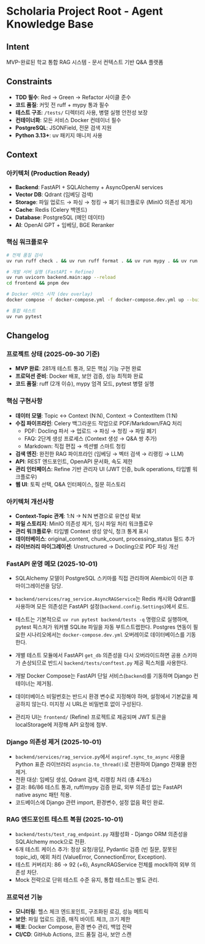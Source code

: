 # Scholaria Project Root - Agent Knowledge Base

## Intent

MVP-완료된 학교 통합 RAG 시스템 - 문서 컨텍스트 기반 Q&A 플랫폼

## Constraints

- **TDD 필수**: Red → Green → Refactor 사이클 준수
- **코드 품질**: 커밋 전 ruff + mypy 통과 필수
- **테스트 구조**: `/tests/` 디렉터리 사용, 병렬 실행 안전성 보장
- **컨테이너화**: 모든 서비스 Docker 컨테이너 필수
- **PostgreSQL**: JSONField, 전문 검색 지원
- **Python 3.13+**: uv 패키지 매니저 사용

## Context

### 아키텍처 (Production Ready)
- **Backend**: FastAPI + SQLAlchemy + AsyncOpenAI services
- **Vector DB**: Qdrant (임베딩 검색)
- **Storage**: 파일 업로드 → 파싱 → 청킹 → 폐기 워크플로우 (MinIO 의존성 제거)
- **Cache**: Redis (Celery 백엔드)
- **Database**: PostgreSQL (메인 데이터)
- **AI**: OpenAI GPT + 임베딩, BGE Reranker

### 핵심 워크플로우
```bash
# 전체 품질 검사
uv run ruff check . && uv run ruff format . && uv run mypy . && uv run pytest

# 개발 서버 실행 (FastAPI + Refine)
uv run uvicorn backend.main:app --reload
cd frontend && pnpm dev

# Docker 서비스 시작 (dev overlay)
docker compose -f docker-compose.yml -f docker-compose.dev.yml up --build

# 통합 테스트
uv run pytest
```

## Changelog

### 프로젝트 상태 (2025-09-30 기준)
- **MVP 완료**: 281개 테스트 통과, 모든 핵심 기능 구현 완료
- **프로덕션 준비**: Docker 배포, 보안 검증, 성능 최적화 완료
- **코드 품질**: ruff (2개 이슈), mypy 엄격 모드, pytest 병렬 실행

### 핵심 구현사항
- **데이터 모델**: Topic ↔ Context (N:N), Context → ContextItem (1:N)
- **수집 파이프라인**: Celery 백그라운드 작업으로 PDF/Markdown/FAQ 처리
  - PDF: Docling 파서 → 업로드 → 파싱 → 청킹 → 파일 폐기
  - FAQ: 2단계 생성 프로세스 (Context 생성 → Q&A 쌍 추가)
  - Markdown: 직접 편집 → 섹션별 스마트 청킹
- **검색 엔진**: 완전한 RAG 파이프라인 (임베딩 → 벡터 검색 → 리랭킹 → LLM)
- **API**: REST 엔드포인트, OpenAPI 문서화, 속도 제한
- **관리 인터페이스**: Refine 기반 관리자 UI (JWT 인증, bulk operations, 타입별 워크플로우)
- **웹 UI**: 토픽 선택, Q&A 인터페이스, 질문 히스토리

### 아키텍처 개선사항
- **Context-Topic 관계**: 1:N → N:N 변경으로 유연성 확보
- **파일 스토리지**: MinIO 의존성 제거, 임시 파일 처리 워크플로우
- **관리 워크플로우**: 타입별 Context 생성 양식, 청크 통계 표시
- **데이터베이스**: original_content, chunk_count, processing_status 필드 추가
- **라이브러리 마이그레이션**: Unstructured → Docling으로 PDF 파싱 개선

### FastAPI 운영 메모 (2025-10-01)
- SQLAlchemy 모델이 PostgreSQL 스키마를 직접 관리하며 Alembic이 이관 후 마이그레이션을 담당.
- `backend/services/rag_service.AsyncRAGService`는 Redis 캐시와 Qdrant를 사용하며 모든 의존성은 FastAPI 설정(`backend.config.Settings`)에서 로드.
- 테스트는 기본적으로 `uv run pytest backend/tests -q` 명령으로 실행하며, pytest 픽스처가 워커별 SQLite 파일을 자동 부트스트랩한다. Postgres 연동이 필요한 시나리오에서는 `docker-compose.dev.yml` 오버레이로 데이터베이스를 기동한다.
- 개별 테스트 모듈에서 FastAPI `get_db` 의존성을 다시 오버라이드하면 공용 스키마가 손상되므로 반드시 `backend/tests/conftest.py` 제공 픽스처를 사용한다.
- 개발 Docker Compose는 FastAPI 단일 서비스(`backend`)를 기동하며 Django 컨테이너는 제거됨.
- 데이터베이스 비밀번호는 반드시 환경 변수로 지정해야 하며, 설정에서 기본값을 제공하지 않는다. 미지정 시 URL은 비밀번호 없이 구성된다.

- 관리자 UI는 `frontend/` (Refine) 프로젝트로 제공되며 JWT 토큰을 localStorage에 저장해 API 요청에 첨부.

### Django 의존성 제거 (2025-10-01)
- `backend/services/rag_service.py`에서 `asgiref.sync_to_async` 사용을 Python 표준 라이브러리 `asyncio.to_thread()`로 전환하여 Django 잔재물 완전 제거.
- 전환 대상: 임베딩 생성, Qdrant 검색, 리랭킹 처리 (총 4개소)
- 결과: 86/86 테스트 통과, ruff/mypy 검증 완료, 외부 의존성 없는 FastAPI native async 패턴 적용.
- 코드베이스에 Django 관련 import, 환경변수, 설정 없음 확인 완료.

### RAG 엔드포인트 테스트 복원 (2025-10-01)
- `backend/tests/test_rag_endpoint.py` 재활성화 - Django ORM 의존성을 SQLAlchemy mock으로 전환.
- 6개 테스트 케이스 추가: 정상 요청/응답, Pydantic 검증 (빈 질문, 잘못된 topic_id), 예외 처리 (ValueError, ConnectionError, Exception).
- 테스트 커버리지: 86 → 92 (+6), AsyncRAGService 전체를 mock하여 외부 의존성 차단.
- Mock 전략으로 단위 테스트 수준 유지, 통합 테스트는 별도 관리.

### 프로덕션 기능
- **모니터링**: 헬스 체크 엔드포인트, 구조화된 로깅, 성능 메트릭
- **보안**: 파일 업로드 검증, 매직 바이트 체크, 크기 제한
- **배포**: Docker Compose, 환경 변수 관리, 백업 전략
- **CI/CD**: GitHub Actions, 코드 품질 검사, 보안 스캔
